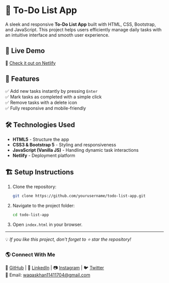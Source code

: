 # 📌 To-Do List App

A sleek and responsive **To-Do List App** built with HTML, CSS, Bootstrap, and JavaScript. This project helps users efficiently manage daily tasks with an intuitive interface and smooth user experience.

## 🚀 Live Demo
🔗 [Check it out on Netlify](#) 

## 📜 Features
✅ Add new tasks instantly by pressing `Enter`  
✅ Mark tasks as completed with a simple click  
✅ Remove tasks with a delete icon  
✅ Fully responsive and mobile-friendly   

## 🛠️ Technologies Used
- **HTML5** - Structure the app
- **CSS3 & Bootstrap 5** - Styling and responsiveness
- **JavaScript (Vanilla JS)** - Handling dynamic task interactions
- **Netlify** - Deployment platform

## 🏗️ Setup Instructions
1. Clone the repository:
   ```sh
   git clone https://github.com/yourusername/todo-list-app.git
   ```
2. Navigate to the project folder:
   ```sh
   cd todo-list-app
   ```
3. Open `index.html` in your browser.

---
💡 *If you like this project, don't forget to ⭐ star the repository!*

### 🌎 Connect With Me
🔗 [GitHub](https://github.com/Waqas-Khan-CodeCanvas) |
🔗 [LinkedIn](https://www.linkedin.com/in/waqas-khan-a68602343/) | 
📷 [Instagram](https://www.instagram.com/waqas.khan623/) |
🐦 [Twitter](https://twitter.com/yourusername)  <br>
📧 Email: waqaskhan11411704@gmail.com 
